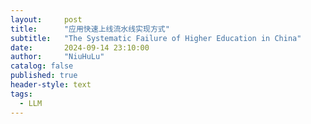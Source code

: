 ```yaml
---
layout:     post
title:      "应用快速上线流水线实现方式"
subtitle:   "The Systematic Failure of Higher Education in China"
date:       2024-09-14 23:10:00
author:     "NiuHuLu"
catalog: false
published: true
header-style: text
tags:
  - LLM
---
```



